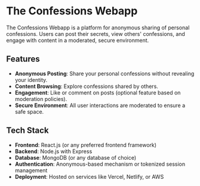 # The Confessions Webapp

The Confessions Webapp is a platform for anonymous sharing of personal confessions. Users can post their secrets, view others' confessions, and engage with content in a moderated, secure environment.

## Features
- **Anonymous Posting**: Share your personal confessions without revealing your identity.
- **Content Browsing**: Explore confessions shared by others.
- **Engagement**: Like or comment on posts (optional feature based on moderation policies).
- **Secure Environment**: All user interactions are moderated to ensure a safe space.

## Tech Stack
- **Frontend**: React.js (or any preferred frontend framework)
- **Backend**: Node.js with Express
- **Database**: MongoDB (or any database of choice)
- **Authentication**: Anonymous-based mechanism or tokenized session management
- **Deployment**: Hosted on services like Vercel, Netlify, or AWS